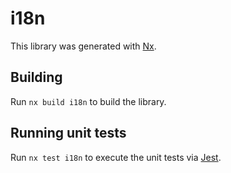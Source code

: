 # i18n

This library was generated with [Nx](https://nx.dev).

## Building

Run `nx build i18n` to build the library.

## Running unit tests

Run `nx test i18n` to execute the unit tests via [Jest](https://jestjs.io).
